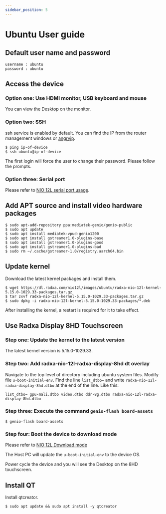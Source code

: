 ```yaml
---
sidebar_position: 5
---
```


# Ubuntu User guide

## Default user name and password

```
username : ubuntu
password : ubuntu
```

## Access the device

### Option one: Use HDMI monitor, USB keyboard and mouse

You can view the Desktop on the monitor.

### Option two: SSH

ssh service is enabled by default.
You can find the IP from the router management windows or [angryip](https://angryip.org/).

```
$ ping ip-of-device
$ ssh ubuntu@ip-of-device
```

The first login will force the user to change their password. Please follow the prompts.

### Option three: Serial port

Please refer to [NIO 12L serial port usage](../low-level-dev/serial).

## Add APT source and install video hardware packages

```
$ sudo apt-add-repository ppa:mediatek-genio/genio-public
$ sudo apt update
$ sudo apt install mediatek-vpud-genio1200
$ sudo apt install gstreamer1.0-plugins-base
$ sudo apt install gstreamer1.0-plugins-good
$ sudo apt install gstreamer1.0-plugins-bad
$ sudo rm ~/.cache/gstreamer-1.0/registry.aarch64.bin
```

## Update kernel

Download the latest kernel packages and install them.

```
$ wget https://dl.radxa.com/nio12l/images/ubuntu/radxa-nio-12l-kernel-5.15.0-1029.33-packages.tar.gz
$ tar zxvf radxa-nio-12l-kernel-5.15.0-1029.33-packages.tar.gz
$ sudo dpkg -i radxa-nio-12l-kernel-5.15.0-1029.33-packages/*.deb
```

After installing the kernel, a restart is required for it to take effect.

## Use Radxa Display 8HD Touchscreen

### Step one: Update the kernel to the latest version

The latest kernel version is 5.15.0-1029.33.

### Step two: Add radxa-nio-12l-radxa-display-8hd dt overlay

Navigate to the top level of directory including ubuntu system files.
Modify file `u-boot-initial-env`.
Find the line `list_dtbo=` and write `radxa-nio-12l-radxa-display-8hd.dtbo` at the end of the line. Like this:

```
list_dtbo= gpu-mali.dtbo video.dtbo ddr-8g.dtbo radxa-nio-12l-radxa-display-8hd.dtbo
```

### Step three: Execute the command `genio-flash board-assets`

```
$ genio-flash board-assets
```

### Step four: Boot the device to download mode

Please refer to [NIO 12L Download mode](/en/nio/nio12l/installation/install-ubuntu-image-on-linux-pc#enter-download-mode)

The Host PC will update the `u-boot-initial-env` to the device OS.

Power cycle the device and you will see the Desktop on the 8HD touchscreen.

## Install QT

Install qtcreator.

```
$ sudo apt update && sudo apt install -y qtcreator
```
